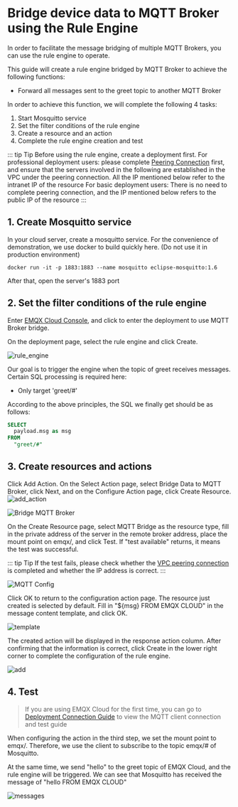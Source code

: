# Bridge device data to MQTT Broker using the Rule Engine

In order to facilitate the message bridging of multiple MQTT Brokers, you can use the rule engine to operate.

This guide will create a rule engine bridged by MQTT Broker to achieve the following functions:

- Forward all messages sent to the greet topic to another MQTT Broker



In order to achieve this function, we will complete the following 4 tasks:

1. Start Mosquitto service
2. Set the filter conditions of the rule engine
3. Create a resource and an action
4. Complete the rule engine creation and test

::: tip Tip
Before using the rule engine, create a deployment first.
For professional deployment users: please complete [Peering Connection](../deployments/vpc_peering.md) first, and ensure that the servers involved in the following are established in the VPC under the peering connection. All the IP mentioned below refer to the intranet IP of the resource
For basic deployment users: There is no need to complete peering connection, and the IP mentioned below refers to the public IP of the resource
:::


## 1. Create Mosquitto service

In your cloud server, create a mosquitto service. For the convenience of demonstration, we use docker to build quickly here. (Do not use it in production environment)

```shell
docker run -it -p 1883:1883 --name mosquitto eclipse-mosquitto:1.6
```

After that, open the server's 1883 port

## 2. Set the filter conditions of the rule engine

Enter [EMQX Cloud Console](https://cloud-intl.emqx.com/console/), and click to enter the deployment to use MQTT Broker bridge.

On the deployment page, select the rule engine and click Create.

![rule_engine](./_assets/view_rule_engine.png)

Our goal is to trigger the engine when the topic of greet receives messages. Certain SQL processing is required here:

* Only target 'greet/#'

According to the above principles, the SQL we finally get should be as follows:

```sql
SELECT
  payload.msg as msg
FROM
  "greet/#"
```


## 3. Create resources and actions
Click Add Action. On the Select Action page, select Bridge Data to MQTT Broker, click Next, and on the Configure Action page, click Create Resource.
![add_action](./_assets/add_webhook_action01.png)

![Bridge MQTT Broker](./_assets/add_mqtt_action02.png)



On the Create Resource page, select MQTT Bridge as the resource type, fill in the private address of the server in the remote broker address, place the mount point on emqx/, and click Test. If "test available" returns, it means the test was successful.

::: tip Tip
If the test fails, please check whether the [VPC peering connection](../deployments/vpc_peering.md) is completed and whether the IP address is correct. 
:::


![MQTT Config](./_assets/add_mqtt_action03.png)

Click OK to return to the configuration action page. The resource just created is selected by default. Fill in "${msg} FROM EMQX CLOUD" in the message content template, and click OK.

![template](./_assets/add_mqtt_action04.png)

The created action will be displayed in the response action column. After confirming that the information is correct, click Create in the lower right corner to complete the configuration of the rule engine.

![add](./_assets/add_mqtt_action05.png)



## 4. Test

>If you are using EMQX Cloud for the first time, you can go to [Deployment Connection Guide](../connect_to_deployments/overview.md) to view the MQTT client connection and test guide

When configuring the action in the third step, we set the mount point to emqx/. Therefore, we use the client to subscribe to the topic emqx/# of Mosquitto.

At the same time, we send "hello" to the greet topic of EMQX Cloud, and the rule engine will be triggered. We can see that Mosquitto has received the message of "hello FROM EMQX CLOUD"

![messages](./_assets/add_mqtt_action06.png)

